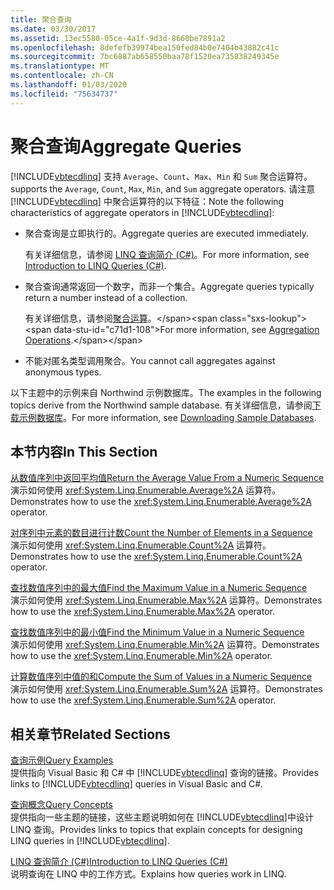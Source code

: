```yaml
---
title: 聚合查询
ms.date: 03/30/2017
ms.assetid: 13ec5580-05ce-4a1f-9d3d-8660be7891a2
ms.openlocfilehash: 8defefb39974bea150fed84b0e7404b43882c41c
ms.sourcegitcommit: 7bc6887ab658550baa78f1520ea735838249345e
ms.translationtype: MT
ms.contentlocale: zh-CN
ms.lasthandoff: 01/03/2020
ms.locfileid: "75634737"
---
```

# <a name="aggregate-queries"></a><span data-ttu-id="c71d1-102">聚合查询</span><span class="sxs-lookup"><span data-stu-id="c71d1-102">Aggregate Queries</span></span>
[!INCLUDE[vbtecdlinq](../../../../../../includes/vbtecdlinq-md.md)] <span data-ttu-id="c71d1-103">支持 `Average`、`Count`、`Max`、`Min` 和 `Sum` 聚合运算符。</span><span class="sxs-lookup"><span data-stu-id="c71d1-103">supports the `Average`, `Count`, `Max`, `Min`, and `Sum` aggregate operators.</span></span> <span data-ttu-id="c71d1-104">请注意 [!INCLUDE[vbtecdlinq](../../../../../../includes/vbtecdlinq-md.md)] 中聚合运算符的以下特征：</span><span class="sxs-lookup"><span data-stu-id="c71d1-104">Note the following characteristics of aggregate operators in [!INCLUDE[vbtecdlinq](../../../../../../includes/vbtecdlinq-md.md)]:</span></span>  
  
- <span data-ttu-id="c71d1-105">聚合查询是立即执行的。</span><span class="sxs-lookup"><span data-stu-id="c71d1-105">Aggregate queries are executed immediately.</span></span>  
  
     <span data-ttu-id="c71d1-106">有关详细信息，请参阅 [LINQ 查询简介 (C#)](../../../../../csharp/programming-guide/concepts/linq/introduction-to-linq-queries.md)。</span><span class="sxs-lookup"><span data-stu-id="c71d1-106">For more information, see [Introduction to LINQ Queries (C#)](../../../../../csharp/programming-guide/concepts/linq/introduction-to-linq-queries.md).</span></span>  
  
- <span data-ttu-id="c71d1-107">聚合查询通常返回一个数字，而非一个集合。</span><span class="sxs-lookup"><span data-stu-id="c71d1-107">Aggregate queries typically return a number instead of a collection.</span></span>  
  
     <span data-ttu-id="c71d1-108">有关详细信息，请参阅[聚合运算](https://docs.microsoft.com/previous-versions/visualstudio/visual-studio-2013/bb546138(v=vs.120))。</span><span class="sxs-lookup"><span data-stu-id="c71d1-108">For more information, see [Aggregation Operations](https://docs.microsoft.com/previous-versions/visualstudio/visual-studio-2013/bb546138(v=vs.120)).</span></span>  
  
- <span data-ttu-id="c71d1-109">不能对匿名类型调用聚合。</span><span class="sxs-lookup"><span data-stu-id="c71d1-109">You cannot call aggregates against anonymous types.</span></span>  
  
 <span data-ttu-id="c71d1-110">以下主题中的示例来自 Northwind 示例数据库。</span><span class="sxs-lookup"><span data-stu-id="c71d1-110">The examples in the following topics derive from the Northwind sample database.</span></span> <span data-ttu-id="c71d1-111">有关详细信息，请参阅[下载示例数据库](downloading-sample-databases.md)。</span><span class="sxs-lookup"><span data-stu-id="c71d1-111">For more information, see [Downloading Sample Databases](downloading-sample-databases.md).</span></span>  
  
## <a name="in-this-section"></a><span data-ttu-id="c71d1-112">本节内容</span><span class="sxs-lookup"><span data-stu-id="c71d1-112">In This Section</span></span>  
 [<span data-ttu-id="c71d1-113">从数值序列中返回平均值</span><span class="sxs-lookup"><span data-stu-id="c71d1-113">Return the Average Value From a Numeric Sequence</span></span>](return-the-average-value-from-a-numeric-sequence.md)  
 <span data-ttu-id="c71d1-114">演示如何使用 <xref:System.Linq.Enumerable.Average%2A> 运算符。</span><span class="sxs-lookup"><span data-stu-id="c71d1-114">Demonstrates how to use the <xref:System.Linq.Enumerable.Average%2A> operator.</span></span>  
  
 [<span data-ttu-id="c71d1-115">对序列中元素的数目进行计数</span><span class="sxs-lookup"><span data-stu-id="c71d1-115">Count the Number of Elements in a Sequence</span></span>](count-the-number-of-elements-in-a-sequence.md)  
 <span data-ttu-id="c71d1-116">演示如何使用 <xref:System.Linq.Enumerable.Count%2A> 运算符。</span><span class="sxs-lookup"><span data-stu-id="c71d1-116">Demonstrates how to use the <xref:System.Linq.Enumerable.Count%2A> operator.</span></span>  
  
 [<span data-ttu-id="c71d1-117">查找数值序列中的最大值</span><span class="sxs-lookup"><span data-stu-id="c71d1-117">Find the Maximum Value in a Numeric Sequence</span></span>](find-the-maximum-value-in-a-numeric-sequence.md)  
 <span data-ttu-id="c71d1-118">演示如何使用 <xref:System.Linq.Enumerable.Max%2A> 运算符。</span><span class="sxs-lookup"><span data-stu-id="c71d1-118">Demonstrates how to use the <xref:System.Linq.Enumerable.Max%2A> operator.</span></span>  
  
 [<span data-ttu-id="c71d1-119">查找数值序列中的最小值</span><span class="sxs-lookup"><span data-stu-id="c71d1-119">Find the Minimum Value in a Numeric Sequence</span></span>](find-the-minimum-value-in-a-numeric-sequence.md)  
 <span data-ttu-id="c71d1-120">演示如何使用 <xref:System.Linq.Enumerable.Min%2A> 运算符。</span><span class="sxs-lookup"><span data-stu-id="c71d1-120">Demonstrates how to use the <xref:System.Linq.Enumerable.Min%2A> operator.</span></span>  
  
 [<span data-ttu-id="c71d1-121">计算数值序列中值的和</span><span class="sxs-lookup"><span data-stu-id="c71d1-121">Compute the Sum of Values in a Numeric Sequence</span></span>](compute-the-sum-of-values-in-a-numeric-sequence.md)  
 <span data-ttu-id="c71d1-122">演示如何使用 <xref:System.Linq.Enumerable.Sum%2A> 运算符。</span><span class="sxs-lookup"><span data-stu-id="c71d1-122">Demonstrates how to use the <xref:System.Linq.Enumerable.Sum%2A> operator.</span></span>  
  
## <a name="related-sections"></a><span data-ttu-id="c71d1-123">相关章节</span><span class="sxs-lookup"><span data-stu-id="c71d1-123">Related Sections</span></span>  
 [<span data-ttu-id="c71d1-124">查询示例</span><span class="sxs-lookup"><span data-stu-id="c71d1-124">Query Examples</span></span>](query-examples.md)  
 <span data-ttu-id="c71d1-125">提供指向 Visual Basic 和 C# 中 [!INCLUDE[vbtecdlinq](../../../../../../includes/vbtecdlinq-md.md)] 查询的链接。</span><span class="sxs-lookup"><span data-stu-id="c71d1-125">Provides links to [!INCLUDE[vbtecdlinq](../../../../../../includes/vbtecdlinq-md.md)] queries in Visual Basic and C#.</span></span>  
  
 [<span data-ttu-id="c71d1-126">查询概念</span><span class="sxs-lookup"><span data-stu-id="c71d1-126">Query Concepts</span></span>](query-concepts.md)  
 <span data-ttu-id="c71d1-127">提供指向一些主题的链接，这些主题说明如何在 [!INCLUDE[vbtecdlinq](../../../../../../includes/vbtecdlinq-md.md)]中设计 LINQ 查询。</span><span class="sxs-lookup"><span data-stu-id="c71d1-127">Provides links to topics that explain concepts for designing LINQ queries in [!INCLUDE[vbtecdlinq](../../../../../../includes/vbtecdlinq-md.md)].</span></span>  
  
 [<span data-ttu-id="c71d1-128">LINQ 查询简介 (C#)</span><span class="sxs-lookup"><span data-stu-id="c71d1-128">Introduction to LINQ Queries (C#)</span></span>](../../../../../csharp/programming-guide/concepts/linq/introduction-to-linq-queries.md)  
 <span data-ttu-id="c71d1-129">说明查询在 LINQ 中的工作方式。</span><span class="sxs-lookup"><span data-stu-id="c71d1-129">Explains how queries work in LINQ.</span></span>
